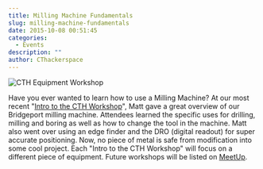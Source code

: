 ```yaml
---
title: Milling Machine Fundamentals
slug: milling-machine-fundamentals
date: 2015-10-08 00:51:45
categories:
  - Events
description: ""
author: CThackerspace
---
```


<!-- TODO: Start Here-->


![CTH Equipment Workshop](/uploads/2015/10/LearnEquipment-1024x440.jpg) 

Have you ever wanted to learn how to use a Milling Machine? At our most recent "[Intro to the CTH Workshop](/blog/events/introduction-to-cth-workshop-equipment-3/)", Matt gave a great overview of our Bridgeport milling machine. Attendees learned the specific uses for drilling, milling and boring as well as how to change the tool in the machine. Matt also went over using an edge finder and the DRO (digital readout) for super accurate positioning. Now, no piece of metal is safe from modification into some cool project. Each "Intro to the CTH Workshop" will focus on a different piece of equipment. Future workshops will be listed on [MeetUp](http://www.meetup.com/CT-Hackerspace/).

